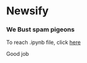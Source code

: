 # Newsify
### We Bust spam pigeons

To reach .ipynb file, click 
[here](https://colab.research.google.com/drive/1v5U5F9uz6l4shabK022FgZtlgUC7WFqT#scrollTo=-cOr3mEIY5p-)


Good job
